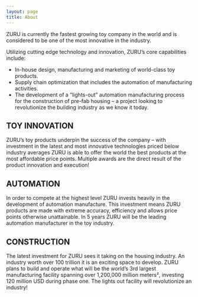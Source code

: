 ```yaml
---
layout: page
title: About
---
```


ZURU is currently the fastest growing toy company in the world and is considered to be one of the most innovative in the industry.

Utilizing cutting edge technology and innovation, ZURU’s core capabilities include:

- In-house design, manufacturing and marketing of world-class toy products.
- Supply chain optimization that includes the automation of manufacturing activities.
- The development of a “lights-out” automation manufacturing process for the construction of pre-fab housing – a project looking to revolutionize the building industry as we know it today.

## TOY INNOVATION

ZURU’s toy products underpin the success of the company – with investment in the latest and most innovative technologies priced below industry averages ZURU is able to offer the world the best products at the most affordable price points. Multiple awards are the direct result of the product innovation and execution!

## AUTOMATION

In order to compete at the highest level ZURU invests heavily in the development of automation manufacture. This investment means ZURU products are made with extreme accuracy, efficiency and allows price points otherwise unattainable.
In 5 years ZURU will be the leading automation manufacturer in the toy industry.

## CONSTRUCTION

The latest investment for ZURU sees it taking on the housing industry. An industry worth over 100 trillion it is an exciting space to develop. ZURU plans to build and operate what will be the world’s 3rd largest manufacturing facility spanning over 1,200,000 million meters², investing 120 million USD during phase one. The lights out facility will revolutionize an industry!
